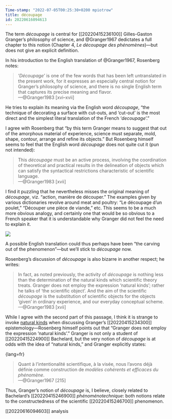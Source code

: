 ```yaml
---
Time-stamp: "2022-07-05T00:25:30+0200 mpiotrow"
title: découpage
id: 20220616094613
---
```


The term *découpage* is central for [[20220415236100]] Gilles-Gaston Granger’s philosophy of science, and @Granger1967 dedictates a full chapter to this notion (Chapter 4, *Le découpage des phénomènes*)—but does not give an explicit definition.

In his introduction to the English translation of @Granger1967, Rosenberg notes:

> ‘*Découpage*’ is one of the few words that has been left untranslated in the present work, for it expresses an especially central notion for Granger’s philosophy of science, and there is no single English term that captures its precise meaning and flavor.  
—@Granger1983 [xvi–xvii]

He tries to explain its meaning via the English word *découpage*, “the technique of decorating a surface with cut-outs, and ‘cut-out’ is the most direct and the simplest literal translation of the French ‘*decoupage*’.”

I agree with Rosenberg that “by this term Granger means to suggest that out of the amorphous material of experience, science must separate, mold, shape, contour, arrange and refine its objects.”  But Rosenberg himself seems to feel that the English word *découpage* does not quite cut it (pun not intended):

> This *découpage* must be an active process, involving the coordination of theoretical and practical results in the delineation of objects which can satisfy the syntactical restrictions characteristic of scientific language.  
—@Granger1983 [xvii]

I find it puzzling that he nevertheless misses the original meaning of *découpage*, viz. “action, manière de découper.”  The examples given by various dictionaries revolve around meat and poultry: “Le découpage d’un poulet,” “Découper une pièce de viande,” etc.  This seems to be a much more obvious analogy, and certainly one that would be so obvious to a French speaker that it is understandable why Granger did not feel the need to explain it.

![](http://www.boucherie-cornedor.fr/media/images/upload/boucherie/boeuf.png)

A possible English translation could thus perhaps have been “the carving out of the phenomenon”—but we’ll stick to *découpage* now.

Rosenberg’s discussion of *découpage* is also bizarre in another respect; he writes:

> In fact, as noted previously, the activity of *découpage* is nothing less than the determination of the natural kinds which scientific theory treats.  Granger does not employ the expression ‘natural kinds’; rather he talks of ‘the scientific object’.  And the aim of the scientific *découpage* is the substitution of scientific objects for the objects ‘given’ in ordinary experience, and our everyday conceptual scheme.  
—@Granger1983 [xvii]

While I agree with the second part of this passage, I think it is strange to invoke [natural kinds](https://plato.stanford.edu/entries/natural-kinds/) when discussing Granger’s [[20220415234300]] epistemology—Rosenberg himself points out that “Granger does not employ the expression ‘natural kinds’.”  Granger is not only a student of [[20220415224900]] Bachelard, but the very notion of *découpage* is at odds with the idea of “natural kinds,” and Granger explicitly states:

{lang=fr}
> Quant à l’intentionalité scientifique, à la visée, nous l’avons déjà définie comme construction de *modèles cohérents et efficaces du phénomène*.  
—@Granger1967 [215]

Thus, Granger’s notion of *découpage* is, I believe, closely related to Bachelard’s [[20220415246900]] *phénoménotechnique*: both notions relate to the constructedness of the scientific [[20220415246700]] phenomenon.


[[20220616094603]] analysis



